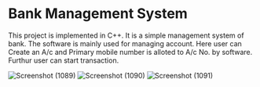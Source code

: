 # Bank Management System 
This project is implemented in C++.
It is a simple management system of bank.
The software is mainly used for managing account.
Here user can 
Create an A/c and 
Primary mobile number is alloted to A/c No. by software. 
Furthur user can start transaction.

![Screenshot (1089)](https://user-images.githubusercontent.com/61092127/123475259-c5249400-d618-11eb-93f5-69c330482e64.png)
![Screenshot (1090)](https://user-images.githubusercontent.com/61092127/123475266-c6ee5780-d618-11eb-95fe-681adb6ba529.png)
![Screenshot (1091)](https://user-images.githubusercontent.com/61092127/123475267-c786ee00-d618-11eb-937e-78cfa2ea6e08.png)

